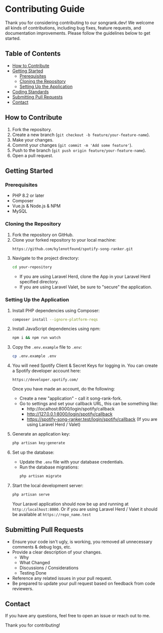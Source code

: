 # Contributing Guide

Thank you for considering contributing to our songrank.dev! We welcome all kinds of contributions, including bug fixes, feature requests, and documentation improvements. Please follow the guidelines below to get started.

## Table of Contents
- [How to Contribute](#how-to-contribute)
- [Getting Started](#getting-started)
  - [Prerequisites](#prerequisites)
  - [Cloning the Repository](#cloning-the-repository)
  - [Setting Up the Application](#setting-up-the-application)
- [Coding Standards](#coding-standards)
- [Submitting Pull Requests](#submitting-pull-requests)
- [Contact](#contact)


## How to Contribute
1. Fork the repository.
2. Create a new branch (`git checkout -b feature/your-feature-name`).
3. Make your changes.
4. Commit your changes (`git commit -m 'Add some feature'`).
5. Push to the branch (`git push origin feature/your-feature-name`).
6. Open a pull request.

## Getting Started

### Prerequisites
- PHP 8.2 or later
- Composer
- Vue.js & Node.js & NPM
- MySQL

### Cloning the Repository
1. Fork the repository on GitHub.
2. Clone your forked repository to your local machine:
    ```sh
    https://github.com/kylenotfound/spotify-song-ranker.git
    ```
3. Navigate to the project directory:
    ```sh
    cd your-repository
    ```
    - If you are using Laravel Herd, clone the App in your Laravel Herd specified directory. 
    - If you are using Laravel Valet, be sure to "secure" the application.

### Setting Up the Application
1. Install PHP dependencies using Composer:
    ```sh
    composer install --ignore-platform-reqs
    ```
2. Install JavaScript dependencies using npm:
    ```sh
    npm i && npm run watch
    ```
3. Copy the `.env.example` file to `.env`:
    ```sh
    cp .env.example .env
    ```
4. You will need Spotify Client & Secret Keys for logging in. You can create a Spotify developer account here: 
    ```
    https://developer.spotify.com/
    ```
    Once you have made an account, do the following:
    - Create a new "application" - call it song-rank-fork.
    - Go to settings and set your callback URL, this can be something like:
        - http://localhost:8000/login/spotify/callback
        - http://127.0.0.1:8000/login/spotify/callback
        - https://spotify-song-ranker.test/login/spotify/callback (If you are using Laravel Herd / Valet)

4. Generate an application key:
    ```sh
    php artisan key:generate
    ```
5. Set up the database:
    - Update the `.env` file with your database credentials.
    - Run the database migrations:
      ```sh
      php artisan migrate
      ```
7. Start the local development server:
    ```sh
    php artisan serve 
    ```
    Your Laravel application should now be up and running at `http://localhost:8000`.
    Or if you are using Laravel Herd / Valet it should be available at 
    ``` https://repo_name.test ```


## Submitting Pull Requests
- Ensure your code isn't ugly, is working, you removed all unnecessary comments & debug logs, etc.
- Provide a clear description of your changes.
    - Why
    - What Changed
    - Discussions / Considerations
    - Testing Done
- Reference any related issues in your pull request.
- Be prepared to update your pull request based on feedback from code reviewers.

## Contact
If you have any questions, feel free to open an issue or reach out to me.

Thank you for contributing!
